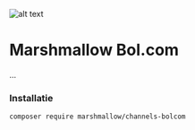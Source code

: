![alt text](https://cdn.marshmallow-office.com/media/images/logo/marshmallow.transparent.red.png "marshmallow.")

# Marshmallow Bol.com
...

### Installatie
```
composer require marshmallow/channels-bolcom
```


